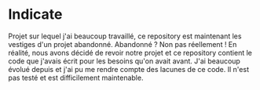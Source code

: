 # Indicate

Projet sur lequel j'ai beaucoup travaillé, ce repository est maintenant les vestiges d'un projet abandonné. Abandonné ? Non pas réellement ! En réalité, nous avons décidé de revoir notre projet et ce repository contient le code que j'avais écrit pour les besoins qu'on avait avant. J'ai beaucoup évolué depuis et j'ai pu me rendre compte des lacunes de ce code. Il n'est pas testé et est difficilement maintenable.
